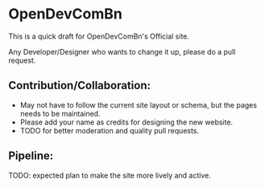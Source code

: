 # OpenDevComBn

This is a quick draft for OpenDevComBn's Official site.

Any Developer/Designer who wants to change it up, please do a pull request.

## Contribution/Collaboration:
* May not have to follow the current site layout or schema, but the pages needs to be maintained.
* Please add your name as credits for designing the new website.
* TODO for better moderation and quality pull requests.

## Pipeline:
TODO: expected plan to make the site more lively and active.